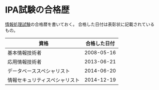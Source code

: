 # IPA試験の合格歴

[情報処理試験](https://www.jitec.ipa.go.jp/)の合格暦を書いておく。
合格した日付は表彰状に記載されているもの。

|資格|合格した日付|
|-|-|
|基本情報技術者|2008-05-16|
|応用情報技術者|2013-06-21|
|データベーススペシャリスト|2014-06-20|
|情報セキュリティスペシャリスト|2014-12-19|

